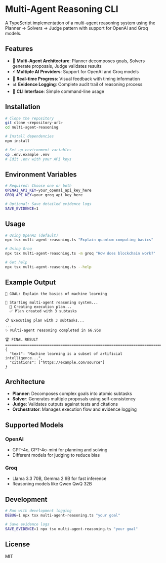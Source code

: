 # Multi-Agent Reasoning CLI

A TypeScript implementation of a multi-agent reasoning system using the Planner → Solvers → Judge pattern with support for OpenAI and Groq models.

## Features

- 🧠 **Multi-Agent Architecture**: Planner decomposes goals, Solvers generate proposals, Judge validates results
- ⚡ **Multiple AI Providers**: Support for OpenAI and Groq models
- 🔄 **Real-time Progress**: Visual feedback with timing information
- 📊 **Evidence Logging**: Complete audit trail of reasoning process
- 🎯 **CLI Interface**: Simple command-line usage

## Installation

```bash
# Clone the repository
git clone <repository-url>
cd multi-agent-reasoning

# Install dependencies
npm install

# Set up environment variables
cp .env.example .env
# Edit .env with your API keys
```

## Environment Variables

```bash
# Required: Choose one or both
OPENAI_API_KEY=your_openai_api_key_here
GROQ_API_KEY=your_groq_api_key_here

# Optional: Save detailed evidence logs
SAVE_EVIDENCE=1
```

## Usage

```bash
# Using OpenAI (default)
npx tsx multi-agent-reasoning.ts "Explain quantum computing basics"

# Using Groq
npx tsx multi-agent-reasoning.ts -m groq "How does blockchain work?"

# Get help
npx tsx multi-agent-reasoning.ts --help
```

## Example Output

```
🎯 GOAL: Explain the basics of machine learning

🚀 Starting multi-agent reasoning system...
  🔄 Creating execution plan...
  ✅ Plan created with 3 subtasks

📋 Executing plan with 3 subtasks...
...
✨ Multi-agent reasoning completed in 66.95s

🏆 FINAL RESULT
================================================================================
{
  "text": "Machine learning is a subset of artificial intelligence...",
  "citations": ["https://example.com/source"]
}
```

## Architecture

- **Planner**: Decomposes complex goals into atomic subtasks
- **Solver**: Generates multiple proposals using self-consistency
- **Judge**: Validates outputs against tests and citations
- **Orchestrator**: Manages execution flow and evidence logging

## Supported Models

### OpenAI
- GPT-4o, GPT-4o-mini for planning and solving
- Different models for judging to reduce bias

### Groq
- Llama 3.3 70B, Gemma 2 9B for fast inference
- Reasoning models like Qwen QwQ 32B

## Development

```bash
# Run with development logging
DEBUG=1 npx tsx multi-agent-reasoning.ts "your goal"

# Save evidence logs
SAVE_EVIDENCE=1 npx tsx multi-agent-reasoning.ts "your goal"
```

## License

MIT